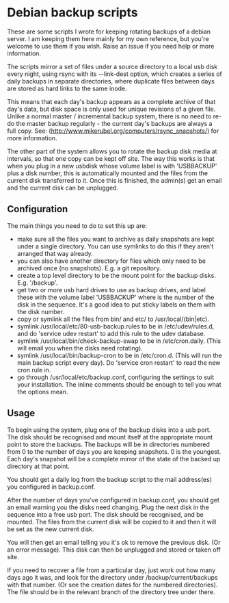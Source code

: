 Debian backup scripts
=====================

These are some scripts I wrote for keeping rotating backups of a debian server. I am keeping them here mainly for my own reference, but you're welcome to use them if you wish. Raise an issue if you need help or more information.

The scripts mirror a set of files under a source directory to a local usb disk every night, using rsync with its --link-dest option, which creates a series of daily backups in separate directories, where duplicate files between days are stored as hard links to the same inode. 

This means that each day's backup appears as a complete archive of that day's data, but disk space is only used for unique revisions of a given file. Unlike a normal master / incremental backup system, there is no need to re-do the master backup regularly - the current day's backups are always a full copy. See: (http://www.mikerubel.org/computers/rsync_snapshots/) for more information.

The other part of the system allows you to rotate the backup disk media at intervals, so that one copy can be kept off site. The way this works is that when you plug in a new usbdisk whose volume label is with 'USBBACKUP' plus a disk number, this is automatically mounted and the files from the current disk transferred to it. Once this is finished, the admin(s) get an email and the current disk can be unplugged.

Configuration
-------------
The main things you need to do to set this up are:

  - make sure all the files you want to archive as daily snapshots are kept under a single directory. You can use symlinks to do this if they aren't arranged that way already.
  - you can also have another directory for files which only need to be archived once (no snapshots). E.g. a git repository.
  - create a top level directory to be the mount point for the backup disks. E.g. '/backup'.
  - get two or more usb hard drives to use as backup drives, and label these with the volume label 'USBBACKUP<n>' where <n> is the number of the disk in the sequence. It's a good idea to put sticky labels on them with the disk number.
  - copy or symlink all the files from bin/ and etc/ to /usr/local/(bin|etc).
  - symlink /usr/local/etc/80-usb-backup.rules to be in /etc/udev/rules.d, and do 'service udev restart' to add this rule to the udev database.
  - symlink /usr/local/bin/check-backup-swap to be in /etc/cron.daily. (This will email you when the disks need rotating).
  - symlink /usr/local/bin/backup-cron to be in /etc/cron.d. (This will run the main backup script every day). Do 'service cron restart' to read the new cron rule in.
  - go through /usr/local/etc/backup.conf, configuring the settings to suit your installation. The inline comments should be enough to tell you what the options mean.

Usage
-----

To begin using the system, plug one of the backup disks into a usb port. The disk should be recognised and mount itself at the appropriate mount point to store the backups. The backups will be in directories numbered from 0 to the number of days you are keeping snapshots. 0 is the youngest. Each day's snapshot will be a complete mirror of the state of the backed up directory at that point.

You should get a daily log from the backup script to the mail address(es) you configured in backup.conf.

After the number of days you've configured in backup.conf, you should get an email warning you the disks need changing. Plug the next disk in the sequence into a free usb port. The disk should be recognised, and be mounted. The files from the current disk will be copied to it and then it will be set as the new current disk.

You will then get an email telling you it's ok to remove the previous disk. (Or an error message). This disk can then be unplugged and stored or taken off site.

If you need to recover a file from a particular day, just work out how many days ago it was, and look for the directory under /backup/current/backups with that number. (Or see the creation dates for the numbered directories). The file should be in the relevant branch of the directory tree under there.
